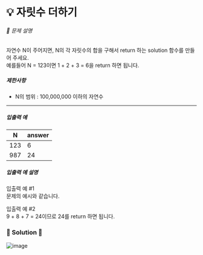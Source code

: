 # 💡 자릿수 더하기

###### 📃 문제 설명

자연수 N이 주어지면, N의 각 자릿수의 합을 구해서 return 하는 solution 함수를 만들어 주세요.  
예를들어 N = 123이면 1 + 2 + 3 = 6을 return 하면 됩니다.

##### 제한사항

- N의 범위 : 100,000,000 이하의 자연수

---

##### 입출력 예

| N   | answer |
| --- | ------ |
| 123 | 6      |
| 987 | 24     |

##### 입출력 예 설명

입출력 예 #1  
문제의 예시와 같습니다.

입출력 예 #2  
9 + 8 + 7 = 24이므로  24를 return 하면 됩니다.



### 🔑 Solution 🔑

![image](https://user-images.githubusercontent.com/116260619/218610346-eaec730c-3f2a-4692-81c6-c07e811ec97c.png)
